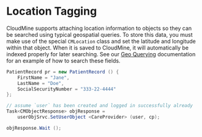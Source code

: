 # Location Tagging

CloudMine supports attaching location information to objects so they can be searched using typical geospatial queries. To store this data, you must make use of the special `CMLocation` class and set the latitude and longitude within that object. When it is saved to CloudMine, it will automatically be indexed properly for later searching. See our [Geo Querying](#/rest_api#geo-queries) documentation for an example of how to search these fields.

```csharp
PatientRecord pr = new PatientRecord () {
	FirstName = "Jane",
	LastName = "Doe",
	SocialSecurityNumber = "333-22-4444"
};

// assume `user` has been created and logged in successfully already
Task<CMObjectResponse> objResponse = 
	userObjSrvc.SetUserObject <CareProvider> (user, cp);

objResponse.Wait ();
```